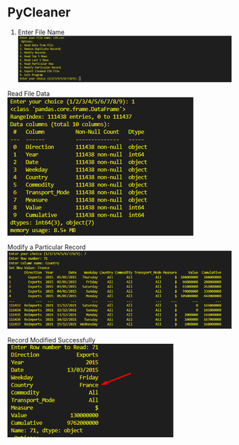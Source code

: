 # PyCleaner

1. Enter File Name
![Image Alt Text](https://raw.githubusercontent.com/AhmedShaikh0/PyCleaner/main/1.png)

Read File Data <br>
![Image Alt Text](https://raw.githubusercontent.com/AhmedShaikh0/PyCleaner/main/2.png)

Modify a Particular Record <br>
![Image Alt Text](https://raw.githubusercontent.com/AhmedShaikh0/PyCleaner/main/3.png)

Record Modified Successfully <br>
![Image Alt Text](https://raw.githubusercontent.com/AhmedShaikh0/PyCleaner/main/4.png)


